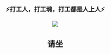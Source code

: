 ### <center>⚡打工人，打工魂，打工都是人上人⚡<center>
<div align="center"> 
<image src='./img/640.png'/>
</div>
<div align="center"> 
<h2>请坐</h2>
</div>
<!--
**fdf-hash/fdf-hash** is a ✨ _special_ ✨ repository because its `README.md` (this file) appears on your GitHub profile.

Here are some ideas to get you started:

- 🔭 I’m currently working on ...
- 🌱 I’m currently learning ...
- 👯 I’m looking to collaborate on ...
- 🤔 I’m looking for help with ...
- 💬 Ask me about ...
- 📫 How to reach me: ...
- 😄 Pronouns: ...
- ⚡ Fun fact: ...
-->
